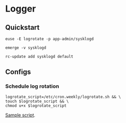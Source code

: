 # Logger

## Quickstart

```
euse -E logrotate -p app-admin/sysklogd
```

```
emerge -v sysklogd
```

```
rc-update add sysklogd default
```

## Configs

### Schedule log rotation

```
logrotate_script=/etc/cron.weekly/logrotate.sh && \
touch $logrotate_script && \
chmod u+x $logrotate_script
```

[Sample script](../src/logrotate.sh).
